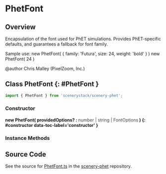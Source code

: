 # PhetFont

## Overview

Encapsulation of the font used for PhET simulations.
Provides PhET-specific defaults, and guarantees a fallback for font family.

Sample use:
new PhetFont( { family: 'Futura', size: 24, weight: 'bold' } )
new PhetFont( 24 )

@author Chris Malley (PixelZoom, Inc.)

## Class PhetFont {: #PhetFont }


```js
import { PhetFont } from 'scenerystack/scenery-phet';
```
### Constructor

#### new PhetFont( providedOptions? : <span style="font-weight: 400; opacity: 80%;">number | string | FontOptions</span> ) {: #constructor data-toc-label='constructor' }

### Instance Methods





## Source Code

See the source for [PhetFont.ts](https://github.com/phetsims/scenery-phet/blob/main/js/PhetFont.ts) in the [scenery-phet](https://github.com/phetsims/scenery-phet) repository.
